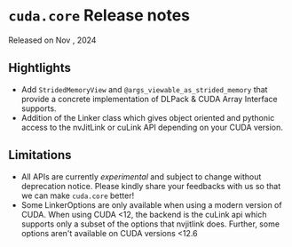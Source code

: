 # `cuda.core` Release notes

Released on Nov <TODO>, 2024

## Hightlights

- Add `StridedMemoryView` and `@args_viewable_as_strided_memory` that provide a concrete
  implementation of DLPack & CUDA Array Interface supports.
- Addition of the Linker class which gives object oriented and pythonic access to the nvJitLink or cuLink API
  depending on your CUDA version.

## Limitations

- All APIs are currently *experimental* and subject to change without deprecation notice.
  Please kindly share your feedbacks with us so that we can make `cuda.core` better!
- Some LinkerOptions are only available when using a modern version of CUDA. When using CUDA <12, 
  the backend is the cuLink api which supports only a subset of the options that nvjitlink does.
  Further, some options aren't available on CUDA versions <12.6
